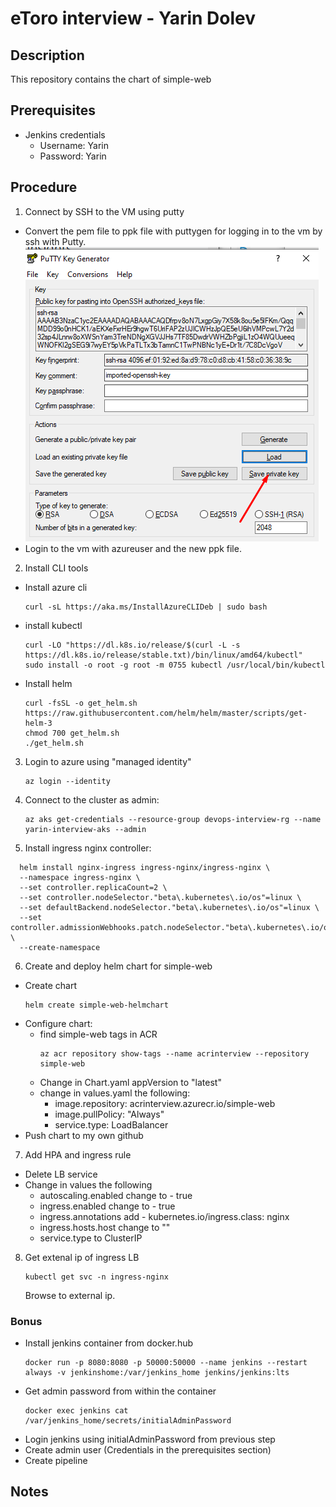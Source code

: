 # eToro interview - Yarin Dolev

## Description

This repository contains the chart of simple-web

## Prerequisites

- Jenkins credentials
  - Username: Yarin
  - Password: Yarin

## Procedure
  
1.  Connect by SSH to the VM using putty
  -  Convert the pem file to ppk file with puttygen for logging in to the vm by ssh with Putty.
  ![error](/Images/puttygenPPK.png)
  -  Login to the vm with azureuser and the new ppk file.
2.  Install CLI tools
  -  Install azure cli
      ```
      curl -sL https://aka.ms/InstallAzureCLIDeb | sudo bash
      ```
  - install kubectl
      ```
      curl -LO "https://dl.k8s.io/release/$(curl -L -s https://dl.k8s.io/release/stable.txt)/bin/linux/amd64/kubectl"
      sudo install -o root -g root -m 0755 kubectl /usr/local/bin/kubectl
      ```
  - Install helm
      ```
      curl -fsSL -o get_helm.sh https://raw.githubusercontent.com/helm/helm/master/scripts/get-helm-3
      chmod 700 get_helm.sh
      ./get_helm.sh
      ```
3. Login to azure using "managed identity"
    ```
    az login --identity
    ```
4. Connect to the cluster as admin: 
    ```
    az aks get-credentials --resource-group devops-interview-rg --name yarin-interview-aks --admin
    ```
5. Install ingress nginx controller:
  ```
  	helm install nginx-ingress ingress-nginx/ingress-nginx \
    --namespace ingress-nginx \
    --set controller.replicaCount=2 \
    --set controller.nodeSelector."beta\.kubernetes\.io/os"=linux \
    --set defaultBackend.nodeSelector."beta\.kubernetes\.io/os"=linux \
    --set controller.admissionWebhooks.patch.nodeSelector."beta\.kubernetes\.io/os"=linux \
    --create-namespace
  ```
6. Create and deploy helm chart for simple-web
  - Create chart
    ```
    helm create simple-web-helmchart
    ```
  - Configure chart:
    - find simple-web tags in ACR
      ```
      az acr repository show-tags --name acrinterview --repository simple-web
      ```
    - Change in Chart.yaml appVersion to "latest"
    - change in values.yaml the following:
      - image.repository: acrinterview.azurecr.io/simple-web
      - image.pullPolicy: "Always"
      - service.type: LoadBalancer
  - Push chart to my own github
7. Add HPA and ingress rule
  - Delete LB service
  - Change in values the following
    - autoscaling.enabled change to - true
    - ingress.enabled change to - true
    - ingress.annotations add - kubernetes.io/ingress.class: nginx
    - ingress.hosts.host change to ""
    - service.type to ClusterIP

8. Get extenal ip of ingress LB
     ```
     kubectl get svc -n ingress-nginx
     ```  
   Browse to external ip.
   
### Bonus

  - Install jenkins container from docker.hub
    ```
    docker run -p 8080:8080 -p 50000:50000 --name jenkins --restart always -v jenkinshome:/var/jenkins_home jenkins/jenkins:lts
    ```
  - Get admin password from within the container
    ```
    docker exec jenkins cat /var/jenkins_home/secrets/initialAdminPassword
    ```
  - Login jenkins using initialAdminPassword from previous step
  - Create admin user (Credentials in the prerequisites section)
  - Create pipeline
  
## Notes
